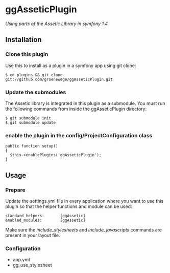 # ggAsseticPlugin #

*Using parts of the Assetic Library in symfony 1.4*

## Installation ##

### Clone this plugin  ###

Use this to install as a plugin in a symfony app using git clone:

	$ cd plugins && git clone git://github.com/groenewege/ggAsseticPlugin.git

### Update the submodules ###

The Assetic library is integrated in this plugin as a submodule. 
You must run the following commands from inside the ggAsseticPlugin directory:

	$ git submodule init
	$ git submodule update

### enable the plugin in the config/ProjectConfiguration class ###

    public function setup()
    {
      $this->enablePlugins('ggAsseticPlugin');
    }


## Usage ##

### Prepare ###

Update the settings.yml file in every application where you want to use this plugin so that the helper functions and module can be used:
 
    standard_helpers:       [ggAssetic]
    enabled_modules:        [ggAssetic]

Make sure the *include_stylesheets* and *include_javascripts* commands are present in your layout file.

### Configuration ###

- app.yml
- gg_use_stylesheet
